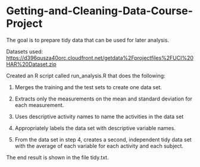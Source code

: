 # Getting-and-Cleaning-Data-Course-Project

The goal is to prepare tidy data that can be used for later analysis.

Datasets used: https://d396qusza40orc.cloudfront.net/getdata%2Fprojectfiles%2FUCI%20HAR%20Dataset.zip

Created an R script called run_analysis.R that does the following:

1. Merges the training and the test sets to create one data set.

2. Extracts only the measurements on the mean and standard deviation for each measurement.

3. Uses descriptive activity names to name the activities in the data set

4. Appropriately labels the data set with descriptive variable names.

5. From the data set in step 4, creates a second, independent tidy data set with the average of each variable for each activity and each subject.

The end result is shown in the file tidy.txt.
